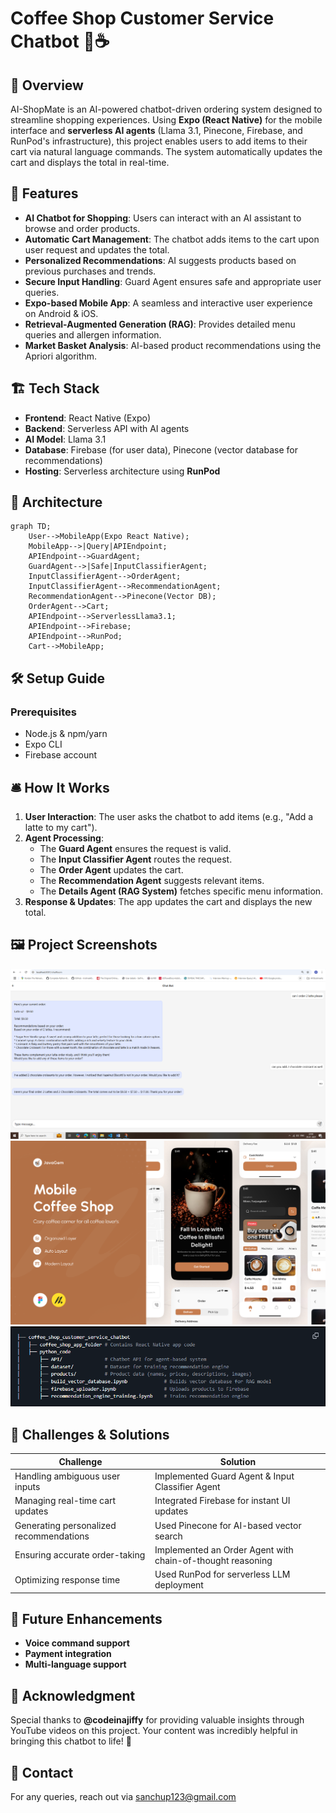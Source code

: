 # Coffee Shop Customer Service Chatbot 🚀☕️

## 📌 Overview
AI-ShopMate is an AI-powered chatbot-driven ordering system designed to streamline shopping experiences. Using **Expo (React Native)** for the mobile interface and **serverless AI agents** (Llama 3.1, Pinecone, Firebase, and RunPod's infrastructure), this project enables users to add items to their cart via natural language commands. The system automatically updates the cart and displays the total in real-time.
## 🚀 Features
- **AI Chatbot for Shopping**: Users can interact with an AI assistant to browse and order products.
- **Automatic Cart Management**: The chatbot adds items to the cart upon user request and updates the total.
- **Personalized Recommendations**: AI suggests products based on previous purchases and trends.
- **Secure Input Handling**: Guard Agent ensures safe and appropriate user queries.
- **Expo-based Mobile App**: A seamless and interactive user experience on Android & iOS.
- **Retrieval-Augmented Generation (RAG)**: Provides detailed menu queries and allergen information.
- **Market Basket Analysis**: AI-based product recommendations using the Apriori algorithm.

## 🏗️ Tech Stack
- **Frontend**: React Native (Expo)
- **Backend**: Serverless API with AI agents
- **AI Model**: Llama 3.1
- **Database**: Firebase (for user data), Pinecone (vector database for recommendations)
- **Hosting**: Serverless architecture using **RunPod**

## 📜 Architecture
```mermaid
graph TD;
    User-->MobileApp(Expo React Native);
    MobileApp-->|Query|APIEndpoint;
    APIEndpoint-->GuardAgent;
    GuardAgent-->|Safe|InputClassifierAgent;
    InputClassifierAgent-->OrderAgent;
    InputClassifierAgent-->RecommendationAgent;
    RecommendationAgent-->Pinecone(Vector DB);
    OrderAgent-->Cart;
    APIEndpoint-->ServerlessLlama3.1;
    APIEndpoint-->Firebase;
    APIEndpoint-->RunPod;
    Cart-->MobileApp;
```

## 🛠️ Setup Guide
### Prerequisites
- Node.js & npm/yarn
- Expo CLI
- Firebase account

## 🛎️ How It Works
1. **User Interaction**: The user asks the chatbot to add items (e.g., "Add a latte to my cart").
2. **Agent Processing**:
   - The **Guard Agent** ensures the request is valid.
   - The **Input Classifier Agent** routes the request.
   - The **Order Agent** updates the cart.
   - The **Recommendation Agent** suggests relevant items.
   - The **Details Agent (RAG System)** fetches specific menu information.
3. **Response & Updates**: The app updates the cart and displays the new total.

## 🖼️ Project Screenshots
![Chatbot Screenshot](images/web7.png)
![App UI](images/mobile_app.png)
![Directory Diagram](images/directory_structure.png)

## 🚧 Challenges & Solutions
| Challenge | Solution |
|-----------|----------|
| Handling ambiguous user inputs | Implemented Guard Agent & Input Classifier Agent |
| Managing real-time cart updates | Integrated Firebase for instant UI updates |
| Generating personalized recommendations | Used Pinecone for AI-based vector search |
| Ensuring accurate order-taking | Implemented an Order Agent with chain-of-thought reasoning |
| Optimizing response time | Used RunPod for serverless LLM deployment |

## 🎯 Future Enhancements
- **Voice command support**
- **Payment integration**
- **Multi-language support**

## 🎉 Acknowledgment
Special thanks to **@codeinajiffy** for providing valuable insights through YouTube videos on this project. Your content was incredibly helpful in bringing this chatbot to life! 🚀

## 📩 Contact
For any queries, reach out via [sanchup123@gmail.com](mailto:sanchup123@gmail.com)
